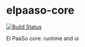 # elpaaso-core

[![Build Status](https://travis-ci.org/Orange-OpenSource/elpaaso-core.svg?branch=master)](https://travis-ci.org/Orange-OpenSource/elpaaso-core)

El PaaSo core: runtime and ui